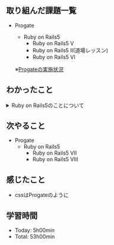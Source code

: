 ## 取り組んだ課題一覧
- Progate
  - Ruby on Rails5
    - Ruby on Rails5 V
    - Ruby on Rails5 II(道場レッスン)
    - Ruby on Rails5 VI

  ※[Progateの実施状況](https://github.com/i-yktr/work/blob/main/01_Progate/plan.md)

## わかったこと
<details>
<summary>Ruby on Rails5のことについて</summary>

- html：`<header>`, `<footer>`
</details>

## 次やること
- Progate
  - Ruby on Rails5
    - Ruby on Rails5 VII
    - Ruby on Rails5 VIII

## 感じたこと
- cssはProgateのように

## 学習時間
- Today: 5h00min
- Total: 53h00min
